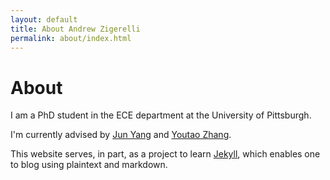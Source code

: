 ```yaml
---
layout: default
title: About Andrew Zigerelli
permalink: about/index.html
---
```


# About
I am a PhD student in the ECE department at the University of Pittsburgh.

I'm currently advised by [Jun Yang](http://www.pitt.edu/~juy9/) and [Youtao
Zhang](http://people.cs.pitt.edu/~zhangyt/). 

This website serves, in part, as a project to learn
[Jekyll](https://jekyllrb.com/), which enables one to blog using plaintext and
markdown. 
